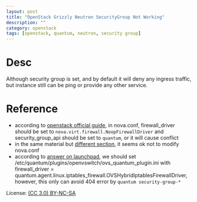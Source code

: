 ```yaml
---
layout: post
title: "OpenStack Grizzly Neutron SecurityGroup Not Working"
description: ""
category: openstack
tags: [openstack, quantum, neutron, security group]
---
```


# Desc
Although security group is set, and by default it will deny any ingress traffic, but instance still can be ping or provide any other service.

# Reference
* according to [openstack official guide](http://docs.openstack.org/trunk/openstack-network/admin/content/nova_config_security_groups.html), in nova.conf, firewall_driver should be set to `nova.virt.firewall.NoopFirewallDriver` and security_group_api should be set to `quantum`, or it will cause conflict
* in the same material but [different section](http://docs.openstack.org/trunk/openstack-network/admin/content/securitygroups.html), it seems ok not to modify nova.conf
* according to [answer on launchpad](https://answers.launchpad.net/neutron/+question/226821), we should set /etc/quantum/plugins/openvswitch/ovs_quantum_plugin.ini with firewall_driver = quantum.agent.linux.iptables_firewall.OVSHybridIptablesFirewallDriver, however, this only can avoid 404 error by `quantum security-group-*`

License: [(CC 3.0) BY-NC-SA](http://creativecommons.org/licenses/by-nc-sa/3.0/)
